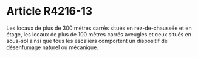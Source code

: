 # Article R4216-13

  
Les locaux de plus de 300 mètres carrés situés en rez-de-chaussée et en étage, les locaux de plus de 100 mètres carrés aveugles et ceux situés en sous-sol ainsi que tous les escaliers comportent un dispositif de désenfumage naturel ou mécanique.